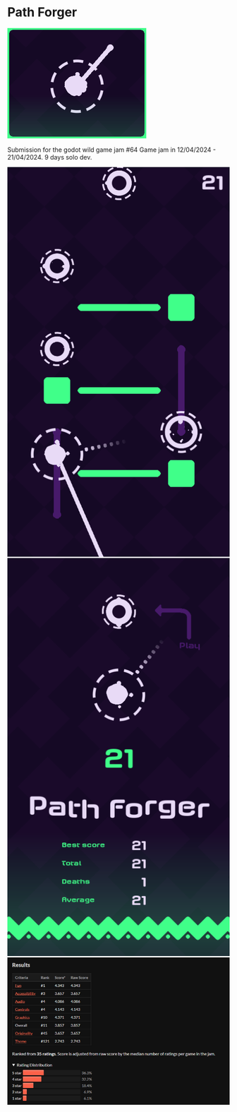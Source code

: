 # Path Forger
![_](art/itch_page/path_forger_icon_315x250.png)

Submission for the godot wild game jam #64
Game jam in 12/04/2024 - 21/04/2024. 9 days solo dev.


![_](art/itch_page/screenshots/Screenshot_1.png)
![_](art/itch_page/screenshots/Screenshot_2.png)
![_](art/itch_page/results.png)
